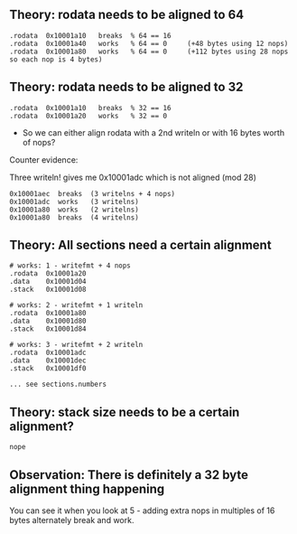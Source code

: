 ## Theory: rodata needs to be aligned to 64

    .rodata  0x10001a10   breaks  % 64 == 16
    .rodata  0x10001a40   works   % 64 == 0     (+48 bytes using 12 nops)
    .rodata  0x10001a80   works   % 64 == 0     (+112 bytes using 28 nops so each nop is 4 bytes)


## Theory: rodata needs to be aligned to 32

    .rodata  0x10001a10   breaks  % 32 == 16
    .rodata  0x10001a20   works   % 32 == 0


* So we can either align rodata with a 2nd writeln or with 16 bytes worth of nops?

Counter evidence:

Three writeln! gives me 0x10001adc which is not aligned (mod 28)

    0x10001aec  breaks  (3 writelns + 4 nops)
    0x10001adc  works   (3 writelns)
    0x10001a80  works   (2 writelns)
    0x10001a80  breaks  (4 writelns)


## Theory: All sections need a certain alignment

    # works: 1 - writefmt + 4 nops
    .rodata  0x10001a20
    .data    0x10001d04
    .stack   0x10001d08

    # works: 2 - writefmt + 1 writeln
    .rodata  0x10001a80
    .data    0x10001d80
    .stack   0x10001d84

    # works: 3 - writefmt + 2 writeln
    .rodata  0x10001adc
    .data    0x10001dec
    .stack   0x10001df0

    ... see sections.numbers

## Theory: stack size needs to be a certain alignment?

    nope


## Observation: There is definitely a 32 byte alignment thing happening

You can see it when you look at 5 - adding extra nops in multiples of
16 bytes alternately break and work.
